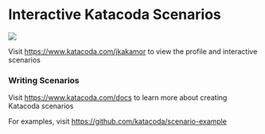 # Interactive Katacoda Scenarios

[![](http://shields.katacoda.com/katacoda/jkakamor/count.svg)](https://www.katacoda.com/jkakamor "Get your profile on Katacoda.com")

Visit https://www.katacoda.com/jkakamor to view the profile and interactive scenarios

### Writing Scenarios
Visit https://www.katacoda.com/docs to learn more about creating Katacoda scenarios

For examples, visit https://github.com/katacoda/scenario-example
